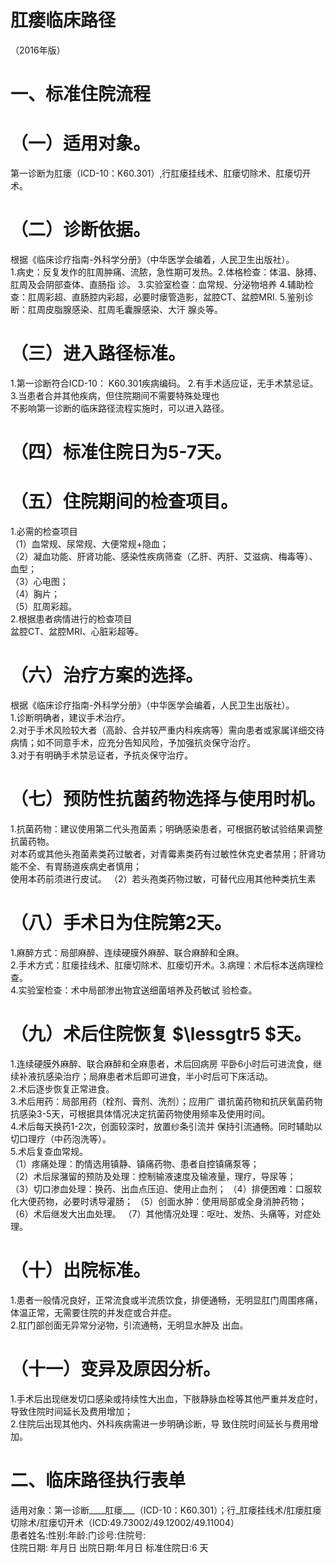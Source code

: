 # 肛瘘临床路径  
（2016年版）  
# 一、标准住院流程  
# （一）适用对象。  
第一诊断为肛瘘（ICD-10：K60.301）,行肛瘘挂线术、肛瘘切除术、肛瘘切开术。  
# （二）诊断依据。  
根据《临床诊疗指南-外科学分册》（中华医学会编着，人民卫生出版社）。  
1.病史：反复发作的肛周肿痛、流脓，急性期可发热。2.体格检查：体温、脉搏、肛周及会阴部查体、直肠指 诊。 3.实验室检查：血常规、分泌物培养  4.辅助检查：肛周彩超、直肠腔内彩超，必要时瘘管造影，盆腔CT、盆腔MRI. 5.鉴别诊断：肛周皮脂腺感染、肛周毛囊腺感染、大汗 腺炎等。  
# （三）进入路径标准。  
1.第一诊断符合ICD-10： K60.301疾病编码。 2.有手术适应证，无手术禁忌证。  3.当患者合并其他疾病，但住院期间不需要特殊处理也  
不影响第一诊断的临床路径流程实施时，可以进入路径。  
# （四）标准住院日为5-7天。  
# （五）住院期间的检查项目。  
1.必需的检查项目  
（1）血常规、尿常规、大便常规+隐血；  
（2）凝血功能、肝肾功能、感染性疾病筛查（乙肝、丙肝、艾滋病、梅毒等）、血型；  
（3）心电图；  
（4）胸片；  
（5）肛周彩超。  
2.根据患者病情进行的检查项目  
盆腔CT、盆腔MRI、心脏彩超等。  
# （六）治疗方案的选择。  
根据《临床诊疗指南-外科学分册》（中华医学会编着，人民卫生出版社）。  
1.诊断明确者，建议手术治疗。  
2.对于手术风险较大者（高龄、合并较严重内科疾病等）需向患者或家属详细交待病情；如不同意手术，应充分告知风险，予加强抗炎保守治疗。  
3.对于有明确手术禁忌证者，予抗炎保守治疗。  
# （七）预防性抗菌药物选择与使用时机。  
1.抗菌药物：建议使用第二代头孢菌素；明确感染患者，可根据药敏试验结果调整抗菌药物。  
对本药或其他头孢菌素类药过敏者，对青霉素类药有过敏性休克史者禁用；肝肾功能不全、有胃肠道疾病史者慎用；  
使用本药前须进行皮试。 （2）若头孢类药物过敏，可替代应用其他种类抗生素  
# （八）手术日为住院第2天。  
1.麻醉方式：局部麻醉、连续硬膜外麻醉、联合麻醉和全麻。  
2.手术方式：肛瘘挂线术、肛瘘切除术、肛瘘切开术。3.病理：术后标本送病理检查。  
4.实验室检查：术中局部渗出物宜送细菌培养及药敏试 验检查。  
# （九）术后住院恢复 $\lessgtr5 $天。  
1.连续硬膜外麻醉、联合麻醉和全麻患者，术后回病房 平卧6小时后可进流食，继续补液抗感染治疗；局麻患者术后即可进食，半小时后可下床活动。  
2.术后逐步恢复正常进食。  
3.术后用药：局部用药（栓剂、膏剂、洗剂）；应用广 谱抗菌药物和抗厌氧菌药物抗感染3-5天，可根据具体情况决定抗菌药物使用频率及使用时间。  
4.术后每天换药1-2次，创面较深时，放置纱条引流并 保持引流通畅。同时辅助以切口理疗（中药泡洗等）。  
5.术后复查血常规。  
（1）疼痛处理：酌情选用镇静、镇痛药物、患者自控镇痛泵等；  
（2）术后尿潴留的预防及处理：控制输液速度及输液量，理疗，导尿等；  
（3）切口渗血处理：换药、出血点压迫、使用止血剂； （4）排便困难：口服软化大便药物，必要时诱导灌肠； （5）创面水肿：使用局部或全身消肿药物； （6）术后继发大出血处理。 （7）其他情况处理：呕吐、发热、头痛等，对症处理。  
# （十）出院标准。  
1.患者一般情况良好，正常流食或半流质饮食，排便通畅，无明显肛门周围疼痛，体温正常，无需要住院的并发症或合并症。  
2.肛门部创面无异常分泌物，引流通畅，无明显水肿及 出血。  
# （十一）变异及原因分析。  
1.手术后出现继发切口感染或持续性大出血，下肢静脉血栓等其他严重并发症时，导致住院时间延长及费用增加；  
2.住院后出现其他内、外科疾病需进一步明确诊断，导 致住院时间延长与费用增加。  
# 二、临床路径执行表单  
适用对象：第一诊断____肛瘘___（ICD-10：K60.301）；行_肛瘘挂线术/肛瘘肛瘘切除术/肛瘘切开术（ICD:49.73002/49.12002/49.11004）  
患者姓名:性别:年龄:门诊号:住院号:  
住院日期: 年月日  出院日期:年月日  标准住院日:6 天  
